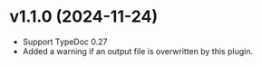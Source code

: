 # v1.1.0 (2024-11-24)

-   Support TypeDoc 0.27
-   Added a warning if an output file is overwritten by this plugin.
